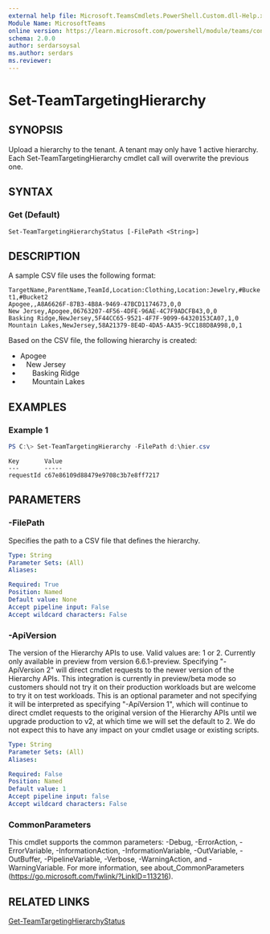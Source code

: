 ```yaml
---
external help file: Microsoft.TeamsCmdlets.PowerShell.Custom.dll-Help.xml
Module Name: MicrosoftTeams
online version: https://learn.microsoft.com/powershell/module/teams/connect-microsoftteams
schema: 2.0.0
author: serdarsoysal
ms.author: serdars
ms.reviewer:
---
```

# Set-TeamTargetingHierarchy

## SYNOPSIS

Upload a hierarchy to the tenant. A tenant may only have 1 active hierarchy. Each Set-TeamTargetingHierarchy cmdlet call will overwrite the previous one.

## SYNTAX

### Get (Default)
```
Set-TeamTargetingHierarchyStatus [-FilePath <String>]
```

## DESCRIPTION

A sample CSV file uses the following format:

`TargetName,ParentName,TeamId,Location:Clothing,Location:Jewelry,#Bucket1,#Bucket2`<br>`Apogee,,A8A6626F-87B3-4B8A-9469-47BCD1174673,0,0`<br>`New Jersey,Apogee,06763207-4F56-4DFE-96AE-4C7F9ADCFB43,0,0`<br>`Basking Ridge,NewJersey,5F44CC65-9521-4F7F-9099-64320153CA07,1,0`<br>`Mountain Lakes,NewJersey,58A21379-8E4D-4DA5-AA35-9CC188D8A998,0,1`

Based on the CSV file, the following hierarchy is created:

- Apogee
- &nbsp;&nbsp;&nbsp;New Jersey
- &nbsp;&nbsp;&nbsp;&nbsp;&nbsp;&nbsp;Basking Ridge
- &nbsp;&nbsp;&nbsp;&nbsp;&nbsp;&nbsp;Mountain Lakes

## EXAMPLES

### Example 1
```powershell
PS C:\> Set-TeamTargetingHierarchy -FilePath d:\hier.csv
```
```output
Key       Value
---       -----
requestId c67e86109d88479e9708c3b7e8ff7217
```

## PARAMETERS

### -FilePath
Specifies the path to a CSV file that defines the hierarchy.

```yaml
Type: String
Parameter Sets: (All)
Aliases:

Required: True
Position: Named
Default value: None
Accept pipeline input: False
Accept wildcard characters: False
```
### -ApiVersion
The version of the Hierarchy APIs to use. Valid values are: 1 or 2. 
Currently only available in preview from version 6.6.1-preview. Specifying "-ApiVersion 2" will direct cmdlet requests to the newer version of the Hierarchy APIs. This integration is currently in preview/beta mode so customers should not try it on their production workloads but are welcome to try it on test workloads. This is an optional parameter and not specifying it will be interpreted as specifying "-ApiVersion 1", which will continue to direct cmdlet requests to the original version of the Hierarchy APIs until we upgrade production to v2, at which time we will set the default to 2. We do not expect this to have any impact on your cmdlet usage or existing scripts.

```yaml
Type: String
Parameter Sets: (All)
Aliases:

Required: False
Position: Named
Default value: 1
Accept pipeline input: false
Accept wildcard characters: False
```

### CommonParameters
This cmdlet supports the common parameters: -Debug, -ErrorAction, -ErrorVariable, -InformationAction, -InformationVariable, -OutVariable, -OutBuffer, -PipelineVariable, -Verbose, -WarningAction, and -WarningVariable.
For more information, see about_CommonParameters (https://go.microsoft.com/fwlink/?LinkID=113216).

## RELATED LINKS

[Get-TeamTargetingHierarchyStatus](Get-TeamTargetingHierarchyStatus.md)
